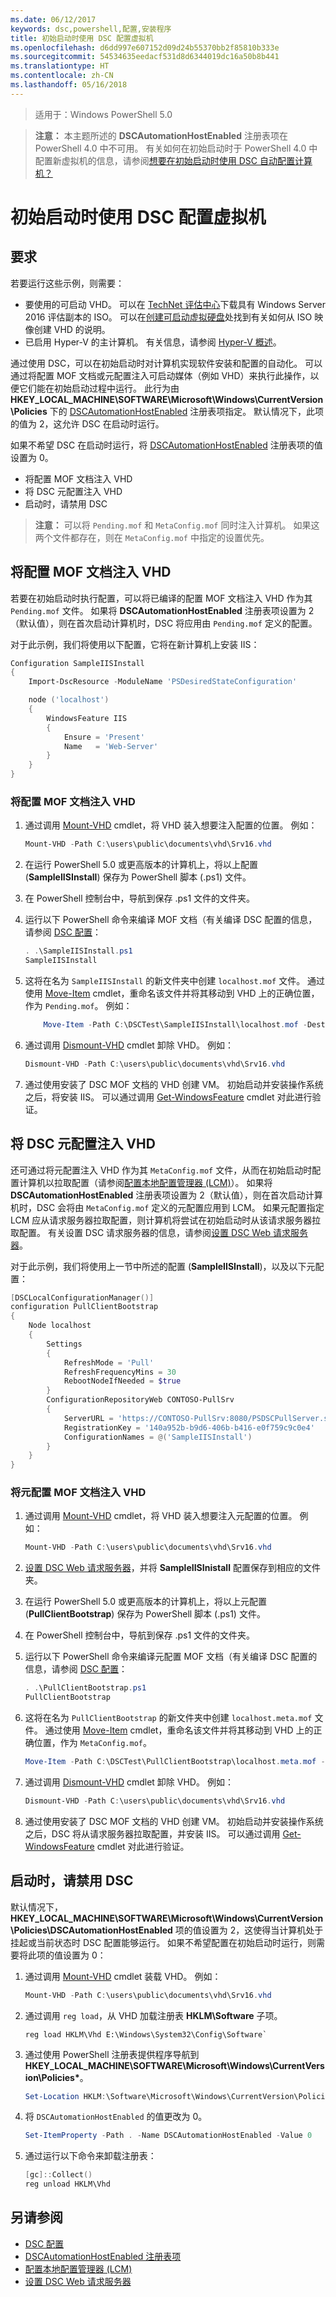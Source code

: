 ```yaml
---
ms.date: 06/12/2017
keywords: dsc,powershell,配置,安装程序
title: 初始启动时使用 DSC 配置虚拟机
ms.openlocfilehash: d6dd997e607152d09d24b55370bb2f85810b333e
ms.sourcegitcommit: 54534635eedacf531d8d6344019dc16a50b8b441
ms.translationtype: HT
ms.contentlocale: zh-CN
ms.lasthandoff: 05/16/2018
---
```

>适用于：Windows PowerShell 5.0

>**注意：** 本主题所述的 **DSCAutomationHostEnabled** 注册表项在 PowerShell 4.0 中不可用。
有关如何在初始启动时于 PowerShell 4.0 中配置新虚拟机的信息，请参阅[想要在初始启动时使用 DSC 自动配置计算机？](https://blogs.msdn.microsoft.com/powershell/2014/02/28/want-to-automatically-configure-your-machines-using-dsc-at-initial-boot-up/)

# <a name="configure-a-virtual-machines-at-initial-boot-up-by-using-dsc"></a>初始启动时使用 DSC 配置虚拟机

## <a name="requirements"></a>要求

若要运行这些示例，则需要：

- 要使用的可启动 VHD。 可以在 [TechNet 评估中心](https://www.microsoft.com/evalcenter/evaluate-windows-server-2016)下载具有 Windows Server 2016 评估副本的 ISO。 可以在[创建可启动虚拟硬盘](https://technet.microsoft.com/library/gg318049.aspx)处找到有关如何从 ISO 映像创建 VHD 的说明。
- 已启用 Hyper-V 的主计算机。 有关信息，请参阅 [Hyper-V 概述](https://technet.microsoft.com/library/hh831531.aspx)。

通过使用 DSC，可以在初始启动时对计算机实现软件安装和配置的自动化。
可以通过将配置 MOF 文档或元配置注入可启动媒体（例如 VHD）来执行此操作，以便它们能在初始启动过程中运行。
此行为由 **HKEY_LOCAL_MACHINE\SOFTWARE\Microsoft\Windows\CurrentVersion\Policies** 下的 [DSCAutomationHostEnabled](DSCAutomationHostEnabled.md) 注册表项指定。
默认情况下，此项的值为 2，这允许 DSC 在启动时运行。

如果不希望 DSC 在启动时运行，将 [DSCAutomationHostEnabled](DSCAutomationHostEnabled.md) 注册表项的值设置为 0。

- 将配置 MOF 文档注入 VHD
- 将 DSC 元配置注入 VHD
- 启动时，请禁用 DSC

>**注意：** 可以将 `Pending.mof` 和 `MetaConfig.mof` 同时注入计算机。
如果这两个文件都存在，则在 `MetaConfig.mof` 中指定的设置优先。

## <a name="inject-a-configuration-mof-document-into-a-vhd"></a>将配置 MOF 文档注入 VHD

若要在初始启动时执行配置，可以将已编译的配置 MOF 文档注入 VHD 作为其 `Pending.mof` 文件。
如果将 **DSCAutomationHostEnabled** 注册表项设置为 2（默认值），则在首次启动计算机时，DSC 将应用由 `Pending.mof` 定义的配置。

对于此示例，我们将使用以下配置，它将在新计算机上安装 IIS：

```powershell
Configuration SampleIISInstall
{
    Import-DscResource -ModuleName 'PSDesiredStateConfiguration'

    node ('localhost')
    {
        WindowsFeature IIS
        {
            Ensure = 'Present'
            Name   = 'Web-Server'
        }
    }
}
```

### <a name="to-inject-the-configuration-mof-document-on-the-vhd"></a>将配置 MOF 文档注入 VHD

1. 通过调用 [Mount-VHD](https://technet.microsoft.com/library/hh848551.aspx) cmdlet，将 VHD 装入想要注入配置的位置。 例如：

    ```powershell
    Mount-VHD -Path C:\users\public\documents\vhd\Srv16.vhd
    ```
2. 在运行 PowerShell 5.0 或更高版本的计算机上，将以上配置 (**SampleIISInstall**) 保存为 PowerShell 脚本 (.ps1) 文件。

3. 在 PowerShell 控制台中，导航到保存 .ps1 文件的文件夹。

4. 运行以下 PowerShell 命令来编译 MOF 文档（有关编译 DSC 配置的信息，请参阅 [DSC 配置](configurations.md)：

    ```powershell
    . .\SampleIISInstall.ps1
    SampleIISInstall
    ```

5. 这将在名为 `SampleIISInstall` 的新文件夹中创建 `localhost.mof` 文件。
通过使用 [Move-Item](https://technet.microsoft.comlibrary/hh849852.aspx) cmdlet，重命名该文件并将其移动到 VHD 上的正确位置，作为 `Pending.mof`。 例如：

    ```powershell
        Move-Item -Path C:\DSCTest\SampleIISInstall\localhost.mof -Destination E:\Windows\System32\Configuration\Pending.mof
    ```
6. 通过调用 [Dismount-VHD](https://technet.microsoft.com/library/hh848562.aspx) cmdlet 卸除 VHD。 例如：

    ```powershell
    Dismount-VHD -Path C:\users\public\documents\vhd\Srv16.vhd
    ```

7. 通过使用安装了 DSC MOF 文档的 VHD 创建 VM。
初始启动并安装操作系统之后，将安装 IIS。
可以通过调用 [Get-WindowsFeature](https://technet.microsoft.com/library/jj205469.aspx) cmdlet 对此进行验证。

## <a name="inject-a-dsc-metaconfiguration-into-a-vhd"></a>将 DSC 元配置注入 VHD

还可通过将元配置注入 VHD 作为其 `MetaConfig.mof` 文件，从而在初始启动时配置计算机以拉取配置（请参阅[配置本地配置管理器 (LCM)](metaConfig.md)）。
如果将 **DSCAutomationHostEnabled** 注册表项设置为 2（默认值），则在首次启动计算机时，DSC 会将由 `MetaConfig.mof` 定义的元配置应用到 LCM。
如果元配置指定 LCM 应从请求服务器拉取配置，则计算机将尝试在初始启动时从该请求服务器拉取配置。
有关设置 DSC 请求服务器的信息，请参阅[设置 DSC Web 请求服务器](pullServer.md)。

对于此示例，我们将使用上一节中所述的配置 (**SampleIISInstall**)，以及以下元配置：

```powershell
[DSCLocalConfigurationManager()]
configuration PullClientBootstrap
{
    Node localhost
    {
        Settings
        {
            RefreshMode = 'Pull'
            RefreshFrequencyMins = 30
            RebootNodeIfNeeded = $true
        }
        ConfigurationRepositoryWeb CONTOSO-PullSrv
        {
            ServerURL = 'https://CONTOSO-PullSrv:8080/PSDSCPullServer.svc'
            RegistrationKey = '140a952b-b9d6-406b-b416-e0f759c9c0e4'
            ConfigurationNames = @('SampleIISInstall')
        }
    }
}
```

### <a name="to-inject-the-metaconfiguration-mof-document-on-the-vhd"></a>将元配置 MOF 文档注入 VHD

1. 通过调用 [Mount-VHD](https://technet.microsoft.com/library/hh848551.aspx) cmdlet，将 VHD 装入想要注入元配置的位置。 例如：

    ```powershell
    Mount-VHD -Path C:\users\public\documents\vhd\Srv16.vhd
    ```

2. [设置 DSC Web 请求服务器](pullServer.md)，并将 **SampleIISInistall** 配置保存到相应的文件夹。

3. 在运行 PowerShell 5.0 或更高版本的计算机上，将以上元配置 (**PullClientBootstrap**) 保存为 PowerShell 脚本 (.ps1) 文件。

4. 在 PowerShell 控制台中，导航到保存 .ps1 文件的文件夹。

5. 运行以下 PowerShell 命令来编译元配置 MOF 文档（有关编译 DSC 配置的信息，请参阅 [DSC 配置](configurations.md)：

    ```powershell
    . .\PullClientBootstrap.ps1
    PullClientBootstrap
    ```

6. 这将在名为 `PullClientBootstrap` 的新文件夹中创建 `localhost.meta.mof` 文件。
通过使用 [Move-Item](https://technet.microsoft.comlibrary/hh849852.aspx) cmdlet，重命名该文件并将其移动到 VHD 上的正确位置，作为 `MetaConfig.mof`。

    ```powershell
    Move-Item -Path C:\DSCTest\PullClientBootstrap\localhost.meta.mof -Destination E:\Windows\Sytem32\Configuration\MetaConfig.mof
    ```

7. 通过调用 [Dismount-VHD](https://technet.microsoft.com/library/hh848562.aspx) cmdlet 卸除 VHD。 例如：

    ```powershell
    Dismount-VHD -Path C:\users\public\documents\vhd\Srv16.vhd
    ```

8. 通过使用安装了 DSC MOF 文档的 VHD 创建 VM。
初始启动并安装操作系统之后，DSC 将从请求服务器拉取配置，并安装 IIS。
可以通过调用 [Get-WindowsFeature](https://technet.microsoft.com/library/jj205469.aspx) cmdlet 对此进行验证。

## <a name="disable-dsc-at-boot-time"></a>启动时，请禁用 DSC

默认情况下，**HKEY_LOCAL_MACHINE\SOFTWARE\Microsoft\Windows\CurrentVersion\Policies\DSCAutomationHostEnabled** 项的值设置为 2，这使得当计算机处于挂起或当前状态时 DSC 配置能够运行。 如果不希望配置在初始启动时运行，则需要将此项的值设置为 0：

1. 通过调用 [Mount-VHD](https://technet.microsoft.com/library/hh848551.aspx) cmdlet 装载 VHD。 例如：

    ```powershell
    Mount-VHD -Path C:\users\public\documents\vhd\Srv16.vhd
    ```

2. 通过调用 `reg load`，从 VHD 加载注册表 **HKLM\Software** 子项。

    ```
    reg load HKLM\Vhd E:\Windows\System32\Config\Software`
    ```

3. 通过使用 PowerShell 注册表提供程序导航到 **HKEY_LOCAL_MACHINE\SOFTWARE\Microsoft\Windows\CurrentVersion\Policies\***。

    ```powershell
    Set-Location HKLM:\Software\Microsoft\Windows\CurrentVersion\Policies`
    ```

4. 将 `DSCAutomationHostEnabled` 的值更改为 0。

    ```powershell
    Set-ItemProperty -Path . -Name DSCAutomationHostEnabled -Value 0
    ```

5. 通过运行以下命令来卸载注册表：

    ```powershell
    [gc]::Collect()
    reg unload HKLM\Vhd
    ```

## <a name="see-also"></a>另请参阅

- [DSC 配置](configurations.md)
- [DSCAutomationHostEnabled 注册表项](DSCAutomationHostEnabled.md)
- [配置本地配置管理器 (LCM)](metaConfig.md)
- [设置 DSC Web 请求服务器](pullServer.md)